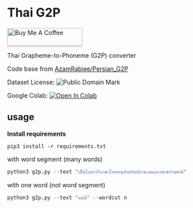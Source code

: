 # Thai G2P

<a href="https://www.buymeacoffee.com/wannaphong"><img src="https://www.buymeacoffee.com/assets/img/custom_images/orange_img.png" alt="Buy Me A Coffee" style="height: 41px !important;width: 174px !important;box-shadow: 0px 3px 2px 0px rgba(190, 190, 190, 0.5) !important;-webkit-box-shadow: 0px 3px 2px 0px rgba(190, 190, 190, 0.5) !important;" ></a>

Thai Grapheme-to-Phoneme (G2P) converter

Code base from [AzamRabiee/Persian_G2P](https://github.com/AzamRabiee/Persian_G2P)

Dataset License: <img src="http://i.creativecommons.org/p/mark/1.0/88x31.png"
     style="border-style: none;" alt="Public Domain Mark" />

Google Colab: [![Open In Colab](https://colab.research.google.com/assets/colab-badge.svg)](https://colab.research.google.com/drive/1LXbXg2tJv5KkTWFv3hqmsCJk0g0PU6ea?usp=sharing)

## usage
**Install requirements**
```
pip3 install -r requirements.txt
```

with word segment (many words)
```python
python3 g2p.py --text "เป็นไลบรารีภาษาไพทอนสำหรับประมวลผลภาษาธรรมชาติ"
```
with one word (not word segment)
```python
python3 g2p.py --text "คนดี" --wordcut n
```
